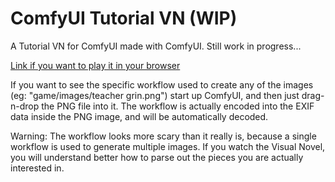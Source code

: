 # ComfyUI Tutorial VN (WIP)

A Tutorial VN for ComfyUI made with ComfyUI. Still work in progress...

[Link if you want to play it in your browser](https://comfyanonymous.github.io/ComfyUI_tutorial_vn/)

If you want to see the specific workflow used to create any of the images 
(eg: "game/images/teacher grin.png")
start up ComfyUI, and then just drag-n-drop the PNG file into it. 
The workflow is actually encoded into the EXIF data inside the PNG image, and will be automatically decoded.

Warning: The workflow looks more scary than it really is, because a single workflow is used to generate multiple images.
If you watch the Visual Novel, you will understand better how to parse out the pieces you are actually interested in.

